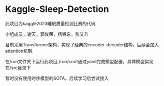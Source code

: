 # Kaggle-Sleep-Detection

此项目为kaggle2023睡眠质量检测比赛的代码

小组成员：谢天，郭俊荣，杨锦东，张又升

目前采用Transformer架构，实现了经典的encoder-decoder结构，后续会加入attention机制.

在/run文件夹下运行此项目,/run/conf通过yaml完成模型配置，具体模型实现在/src目录下

暂时没有使用时序模型的SOTA，后续学习后尝试接入